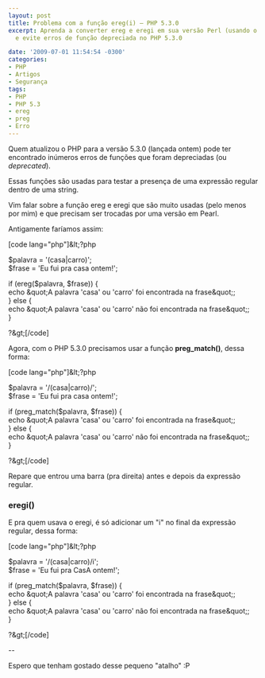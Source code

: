 ```yaml
---
layout: post
title: Problema com a função ereg(i) – PHP 5.3.0
excerpt: Aprenda a converter ereg e eregi em sua versão Perl (usando o preg_match)
  e evite erros de função depreciada no PHP 5.3.0

date: '2009-07-01 11:54:54 -0300'
categories:
- PHP
- Artigos
- Segurança
tags:
- PHP
- PHP 5.3
- ereg
- preg
- Erro
---
```

<p>Quem atualizou o PHP para a versão 5.3.0 (<span class="removed_link" title="http://blog.thiagobelem.net/noticias/php-5-3-0-lancado/">lançada ontem</span>) pode ter encontrado inúmeros erros de funções que foram depreciadas (ou <em>deprecated</em>).</p>
<p>Essas funções são usadas para testar a presença de uma expressão regular dentro de uma string.</p>
<p>Vim falar sobre a função ereg e eregi que são muito usadas (pelo menos por mim) e que precisam ser trocadas por uma versão em Pearl.</p>
<p>Antigamente faríamos assim:</p>
<p>[code lang="php"]&amp;lt;?php</p>
<p>$palavra = '(casa|carro)';<br />
$frase = 'Eu fui pra casa ontem!';</p>
<p>if (ereg($palavra, $frase)) {<br />
	echo &amp;quot;A palavra 'casa' ou 'carro' foi encontrada na frase&amp;quot;;<br />
} else {<br />
	echo &amp;quot;A palavra 'casa' ou 'carro' não foi encontrada na frase&amp;quot;;<br />
}</p>
<p>?&amp;gt;[/code]</p>
<p>Agora, com o PHP 5.3.0 precisamos usar a função <strong>preg_match()</strong>, dessa forma:</p>
<p>[code lang="php"]&amp;lt;?php</p>
<p>$palavra = '/(casa|carro)/';<br />
$frase = 'Eu fui pra casa ontem!';</p>
<p>if (preg_match($palavra, $frase)) {<br />
	echo &amp;quot;A palavra 'casa' ou 'carro' foi encontrada na frase&amp;quot;;<br />
} else {<br />
	echo &amp;quot;A palavra 'casa' ou 'carro' não foi encontrada na frase&amp;quot;;<br />
}</p>
<p>?&amp;gt;[/code]</p>
<p>Repare que entrou uma barra (pra direita) antes e depois da expressão regular.</p>
<h3>eregi()</h3>
<p>E pra quem usava o eregi, é só adicionar um "i" no final da expressão regular, dessa forma:</p>
<p>[code lang="php"]&amp;lt;?php</p>
<p>$palavra = '/(casa|carro)/i';<br />
$frase = 'Eu fui pra CasA ontem!';</p>
<p>if (preg_match($palavra, $frase)) {<br />
	echo &amp;quot;A palavra 'casa' ou 'carro' foi encontrada na frase&amp;quot;;<br />
} else {<br />
	echo &amp;quot;A palavra 'casa' ou 'carro' não foi encontrada na frase&amp;quot;;<br />
}</p>
<p>?&amp;gt;[/code]</p>
<p>--</p>
<p>Espero que tenham gostado desse pequeno "atalho" :P</p>
